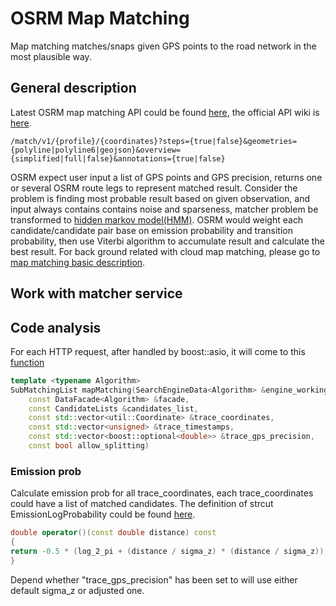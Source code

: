 # OSRM Map Matching
Map matching matches/snaps given GPS points to the road network in the most plausible way.


## General description
Latest OSRM map matching API could be found [here](https://github.com/Project-OSRM/osrm-backend/blob/master/docs/http.md#match-service), the official API wiki is [here](http://project-osrm.org/docs/v5.5.1/api/#match-service).  

```
/match/v1/{profile}/{coordinates}?steps={true|false}&geometries={polyline|polyline6|geojson}&overview={simplified|full|false}&annotations={true|false}
```

OSRM expect user input a list of GPS points and GPS precision, returns one or several OSRM route legs to represent matched result.  Consider the problem is finding most probable result based on given observation, and input always contains contains noise and sparseness, matcher problem be transformed to [hidden markov model(HMM)](https://www.microsoft.com/en-us/research/publication/hidden-markov-map-matching-noise-sparseness).  OSRM would weight each candidate/candidate pair base on emission probability and transition probability, then use Viterbi algorithm to accumulate result and calculate the best result.
For back ground related with cloud map matching, please go to [map matching basic description](../../routing_basic/doc/mapmatching_basic.md).



## Work with matcher service


## Code analysis
For each HTTP request, after handled by boost::asio, it will come to this [function](https://github.com/Telenav/osrm-backend/blob/7677b8513bf8cdbadb575c745acf4f9124887764/src/engine/routing_algorithms/map_matching.cpp#L71)
```c++
template <typename Algorithm>
SubMatchingList mapMatching(SearchEngineData<Algorithm> &engine_working_data,
    const DataFacade<Algorithm> &facade,
    const CandidateLists &candidates_list,
    const std::vector<util::Coordinate> &trace_coordinates,
    const std::vector<unsigned> &trace_timestamps,
    const std::vector<boost::optional<double>> &trace_gps_precision,
    const bool allow_splitting)
```

### Emission prob

Calculate emission prob for all trace_coordinates, each trace_coordinates could have a list of matched candidates.  The definition of strcut EmissionLogProbability could be found [here](https://github.com/Telenav/osrm-backend/blob/7677b8513bf8cdbadb575c745acf4f9124887764/include/engine/map_matching/hidden_markov_model.hpp#L27).

```c++
double operator()(const double distance) const
{
return -0.5 * (log_2_pi + (distance / sigma_z) * (distance / sigma_z)) - log_sigma_z;
}
```
Depend whether "trace_gps_precision" has been set to will use either default sigma_z or adjusted one.



